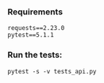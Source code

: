 ### Requirements
```
requests==2.23.0
pytest==5.1.1
```

### Run the tests:
```
pytest -s -v tests_api.py
```

